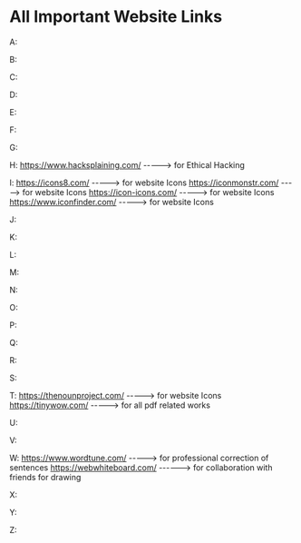 # All Important Website Links

A:


B:



C:


D:


E:



F:


G:


H:
    https://www.hacksplaining.com/ -----> for Ethical Hacking

I:
    https://icons8.com/ -----> for website Icons 
    https://iconmonstr.com/ -----> for website Icons
    https://icon-icons.com/ -----> for website Icons
    https://www.iconfinder.com/ -----> for website Icons
    



J:


K:


L:


M:


N:



O:


P:


Q:


R:



S:


T:
        https://thenounproject.com/ -----> for website Icons
        https://tinywow.com/  ----->  for all pdf related works

U:



V:



W: 
       https://www.wordtune.com/ -----> for professional correction of sentences
       https://webwhiteboard.com/ ------> for collaboration with friends for drawing


X:



Y:



Z:


